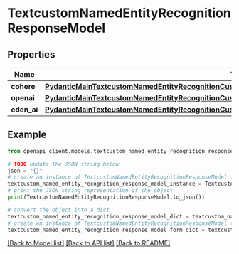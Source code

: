 # TextcustomNamedEntityRecognitionResponseModel


## Properties

Name | Type | Description | Notes
------------ | ------------- | ------------- | -------------
**cohere** | [**PydanticMainTextcustomNamedEntityRecognitionCustomNamedEntityRecognitionDataClass94559368332544**](PydanticMainTextcustomNamedEntityRecognitionCustomNamedEntityRecognitionDataClass94559368332544.md) |  | [optional] 
**openai** | [**PydanticMainTextcustomNamedEntityRecognitionCustomNamedEntityRecognitionDataClass94559368333488**](PydanticMainTextcustomNamedEntityRecognitionCustomNamedEntityRecognitionDataClass94559368333488.md) |  | [optional] 
**eden_ai** | [**PydanticMainTextcustomNamedEntityRecognitionCustomNamedEntityRecognitionDataClass94559369096592**](PydanticMainTextcustomNamedEntityRecognitionCustomNamedEntityRecognitionDataClass94559369096592.md) |  | [optional] 

## Example

```python
from openapi_client.models.textcustom_named_entity_recognition_response_model import TextcustomNamedEntityRecognitionResponseModel

# TODO update the JSON string below
json = "{}"
# create an instance of TextcustomNamedEntityRecognitionResponseModel from a JSON string
textcustom_named_entity_recognition_response_model_instance = TextcustomNamedEntityRecognitionResponseModel.from_json(json)
# print the JSON string representation of the object
print(TextcustomNamedEntityRecognitionResponseModel.to_json())

# convert the object into a dict
textcustom_named_entity_recognition_response_model_dict = textcustom_named_entity_recognition_response_model_instance.to_dict()
# create an instance of TextcustomNamedEntityRecognitionResponseModel from a dict
textcustom_named_entity_recognition_response_model_form_dict = textcustom_named_entity_recognition_response_model.from_dict(textcustom_named_entity_recognition_response_model_dict)
```
[[Back to Model list]](../README.md#documentation-for-models) [[Back to API list]](../README.md#documentation-for-api-endpoints) [[Back to README]](../README.md)


